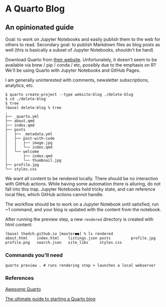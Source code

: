 # A Quarto Blog

## An opinionated guide

Goal: to work on Jupyter Notebooks and easily publish them to the web for others to read.
Secondary goal: to publish Markdown files as blog posts as well (this is basically a subset of Jupyter Notebooks, shouldn't be hard)

Download Quarto from [their website](https://quarto.org/docs/get-started/). 
Unfortunately, it doesn't seem to be available via brew / pip / conda / etc, possibly due to the emphasis on R?
We'll be using Quarto with Jupyter Notebooks and GitHub Pages.

I am generally uninterested with comments, newsletter subscriptions, analytics, etc.

```
$ quarto create-project --type website:blog ./delete-blog
$ cd ./delete-blog
$ tree
(base) delete-blog % tree
.
├── _quarto.yml
├── about.qmd
├── index.qmd
├── posts
│   ├── _metadata.yml
│   ├── post-with-code
│   │   ├── image.jpg
│   │   └── index.qmd
│   └── welcome
│       ├── index.qmd
│       └── thumbnail.jpg
├── profile.jpg
└── styles.css
```

We want all content to be rendered locally.
There should be no interaction with GitHub actions.
While having some automation there is alluring, do not fall into this trap.
Jupyter Notebooks hold tricky state, and can reference local files, which GitHub actions cannot handle.

The workflow should be to work on a Jupyter Notebook until satisfied, run ~1 command, and your blog is updated with the content from the notebook.

After running the preview step, a new `rendered` directory is created with html content:

```
(base) thedch.github.io [master●●] % ls rendered
about.html    index.html    listings.json posts         profile.jpg   profile.png   search.json   site_libs     styles.css
```

### Commands you'll need

```
quarto preview . # runs rendering step + launches a local webserver
```

### References

[Awesome Quarto](https://github.com/mcanouil/awesome-quarto)

[The ultimate guide to starting a Quarto blog](https://albert-rapp.de/posts/13_quarto_blog_writing_guide/13_quarto_blog_writing_guide.html)
